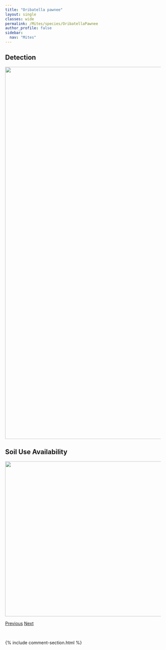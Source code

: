 ```yaml
---
title: "Oribatella pawnee"
layout: single
classes: wide
permalink: /Mites/species/OribatellaPawnee
author_profile: false
sidebar:
  nav: "Mites"
---
```


<h2>Detection</h2>

<a href="https://drive.google.com/uc?export=view&id=18kjs7agetlSg2YswQ2WGYcc-KWb4qFVR">
<img src="https://drive.google.com/uc?export=view&id=18kjs7agetlSg2YswQ2WGYcc-KWb4qFVR" height = "1200" width = "800">
</a>


<h2>Soil Use Availability</h2>

<a href="https://drive.google.com/uc?export=view&id=1iTa9Oz5HOJsza9m9NCUdm2oOPxc5EY46">
<img src="https://drive.google.com/uc?export=view&id=1iTa9Oz5HOJsza9m9NCUdm2oOPxc5EY46" height = "500" width = "1000">
</a>


<a href="/DevelopmentWebsite/Mites/species/OribatellaJacoti" class="pagination--pager" title="Oribatella jacoti">Previous</a> <a href="/DevelopmentWebsite/Mites/species/OribatellaReticulatoides" class="pagination--pager" title="Oribatella reticulatoides">Next</a>

<p>&nbsp;</p>

{% include comment-section.html %}
